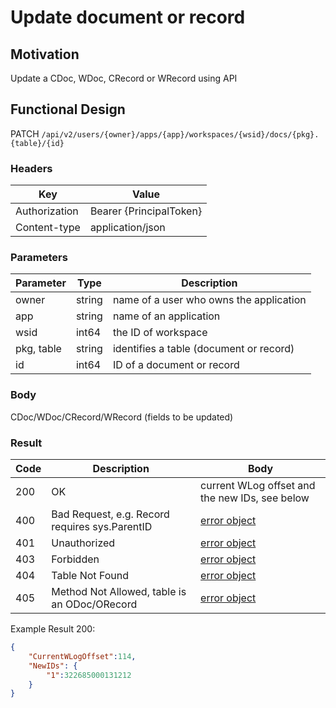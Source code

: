 # Update document or record
## Motivation
Update a CDoc, WDoc, CRecord or WRecord using API

## Functional Design
PATCH `/api/v2/users/{owner}/apps/{app}/workspaces/{wsid}/docs/{pkg}.{table}/{id}`

### Headers
| Key | Value |
| --- | --- |
| Authorization | Bearer {PrincipalToken} |
| Content-type | application/json |

### Parameters
| Parameter | Type | Description |
| --- | --- | --- |
| owner | string | name of a user who owns the application |
| app | string | name of an application |
| wsid | int64 | the ID of workspace |
| pkg, table | string | identifies a table (document or record) |
| id | int64 | ID of a document or record |

### Body
CDoc/WDoc/CRecord/WRecord (fields to be updated)

### Result
| Code | Description | Body |
| --- | --- | --- |
| 200 | OK | current WLog offset and the new IDs, see below |
| 400 | Bad Request, e.g. Record requires sys.ParentID | [error object](conventions.md#errors) |
| 401 | Unauthorized | [error object](conventions.md#errors) |
| 403 | Forbidden | [error object](conventions.md#errors) |
| 404 | Table Not Found | [error object](conventions.md#errors) |
| 405 | Method Not Allowed, table is an ODoc/ORecord | [error object](conventions.md#errors) |

Example Result 200:
```json
{
    "CurrentWLogOffset":114,
    "NewIDs": {
        "1":322685000131212
    }
}
```
